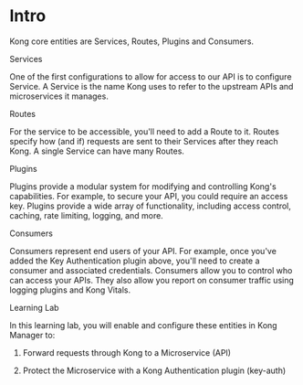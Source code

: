 # Intro

Kong core entities are Services, Routes, Plugins and Consumers.  



Services

One of the first configurations to allow for access to our API is to configure Service. A Service is the name Kong uses to refer to the upstream APIs and microservices it manages.

Routes

For the service to be accessible, you'll need to add a Route to it. Routes specify how (and if) requests are sent to their Services after they reach Kong. A single Service can have many Routes.

Plugins

Plugins provide a modular system for modifying and controlling Kong's capabilities. For example, to secure your API, you could require an access key. Plugins provide a wide array of functionality, including access control, caching, rate limiting, logging, and more.

Consumers

Consumers represent end users of your API. For example, once you've added the Key Authentication plugin above, you'll need to create a consumer and associated credentials. Consumers allow you to control who can access your APIs. They also allow you report on consumer traffic using logging plugins and Kong Vitals.



Learning Lab

In this learning lab, you will enable and configure these entities in Kong Manager to:

1. Forward requests through Kong to a Microservice (API)

2. Protect the Microservice with a Kong Authentication plugin (key-auth)
